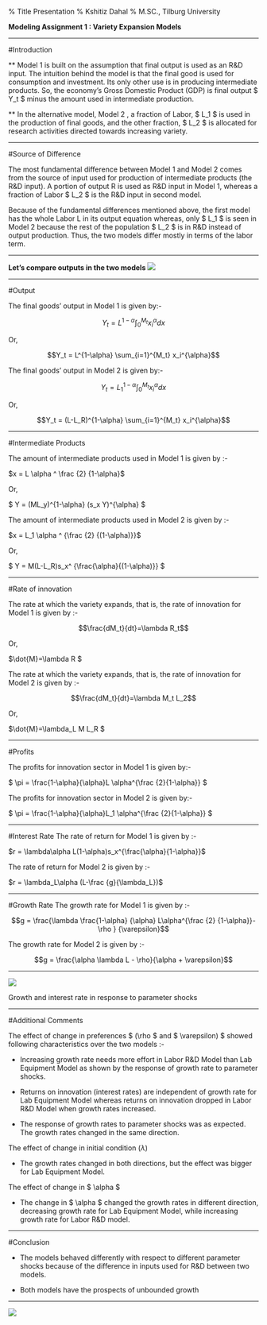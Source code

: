 % Title Presentation
% Kshitiz Dahal
% M.SC., Tilburg University


**Modeling Assignment 1 : Variety Expansion Models** 

******
#Introduction

** Model 1 is built on the assumption that final output is used as an
R&D input. The intuition behind the model is that the final good is used
for consumption and investment. Its only other use is in producing
intermediate products. So, the economy’s Gross Domestic Product (GDP) is
final output $ Y_t $ minus the amount used in intermediate production.

** In the alternative model, Model 2 , a fraction of Labor, $ L_1 $ is used in
the production of final goods, and the other fraction, $ L_2 $ is
allocated for research activities directed towards increasing variety.

****
#Source of Difference

The most fundamental difference between Model 1 and Model 2 comes from
the source of input used for production of intermediate products (the
R&D input). A portion of output R is used as R&D input in Model 1,
whereas a fraction of Labor $ L_2 $ is the R&D input in second model.

Because of the fundamental differences mentioned above, the first model
has the whole Labor L in its output equation whereas, only $ L_1 $ is
seen in Model 2 because the rest of the population $ L_2 $ is in R&D
instead of output production. Thus, the two models differ mostly in
terms of the labor term.

****

**Let’s compare outputs in the two models** 
![](images\output)


****

#Output

The final goods’ output in Model 1 is given by:-

$$Y_t = L^{1-\alpha}\int_{0}^{M_t}x_i^{\alpha}dx$$

Or,

$$Y_t = L^{1-\alpha} \sum_{i=1}^{M_t} x_i^{\alpha}$$

The final goods’ output in Model 2 is given by:-

$$Y_t = L_1^{1-\alpha}\int_{0}^{M_t}x_i^{\alpha}dx$$

Or,

$$Y_t = (L-L_R)^{1-\alpha} \sum_{i=1}^{M_t} x_i^{\alpha}$$

****

#Intermediate Products

The amount of intermediate products used in Model 1 is given by :-

$x = L \alpha ^ \frac {2} {1-\alpha}$

Or,

$ Y = (ML_y)^{1-\alpha} (s_x Y)^{\alpha} $

The amount of intermediate products used in Model 2 is given by :-

$x = L_1 \alpha ^ {\frac {2} {(1-\alpha)}}$

Or,

$ Y = M(L-L_R)s_x^ {\frac{\alpha}{(1-\alpha)}} $

****
#Rate of innovation

The rate at which the variety expands, that is, the rate of innovation
for Model 1 is given by :-

$$\frac{dM_t}{dt}=\lambda R_t$$

Or,

$\dot{M}=\lambda R  $

The rate at which the variety expands, that is, the rate of innovation
for Model 2 is given by :-

$$\frac{dM_t}{dt}=\lambda M_t L_2$$

Or,

$\dot{M}=\lambda_L M L_R  $

****
#Profits

The profits for innovation sector in Model 1 is given by:-

$ \pi = \frac{1-\alpha}{\alpha}L \alpha^{\frac {2}{1-\alpha}} $

The profits for innovation sector in Model 2 is given by:-

$ \pi = \frac{1-\alpha}{\alpha}L_1 \alpha^{\frac {2}{1-\alpha}} $

****
#Interest Rate
The rate of return for Model 1 is given by :-

$r = \lambda\alpha L(1-\alpha)s_x^{\frac{\alpha}{1-\alpha}}$

The rate of return for Model 2 is given by :-

$r = \lambda_L\alpha (L-\frac {g}{\lambda_L})$

****
#Growth Rate
The growth rate for Model 1 is given by :-

$$g = \frac{\lambda \frac{1-\alpha} {\alpha} L\alpha^{\frac {2} {1-\alpha}}-\rho } {\varepsilon}$$

The growth rate for Model 2 is given by :-

$$g = \frac{\alpha \lambda L - \rho}{\alpha + \varepsilon}$$

****

![](images/ExcelGraph)

Growth and interest rate in response to parameter shocks

****
#Additional Comments

The effect of change in preferences $ (\rho $ and $ \varepsilon) $
showed following characteristics over the two models :-

-   Increasing growth rate needs more effort in Labor R&D Model than Lab
    Equipment Model as shown by the response of growth rate to
    parameter shocks.

<!-- -->

-   Returns on innovation (interest rates) are independent of growth
    rate for Lab Equipment Model whereas returns on innovation dropped
    in Labor R&D Model when growth rates increased.

<!-- -->

-   The response of growth rates to parameter shocks was as expected.
    The growth rates changed in the same direction.

The effect of change in initial condition $(\lambda)$

-   The growth rates changed in both directions, but the effect was
    bigger for Lab Equipment Model.

The effect of change in $ \alpha $

-   The change in $ \alpha $ changed the growth rates in different
    direction, decreasing growth rate for Lab Equipment Model, while
    increasing growth rate for Labor R&D model.

****
#Conclusion

-   The models behaved differently with respect to different parameter
    shocks because of the difference in inputs used for R&D between
    two models.

-   Both models have the prospects of unbounded growth
***

![](images/ThankYou)

